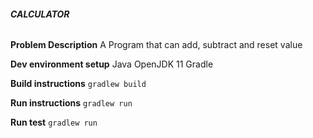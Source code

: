###### **CALCULATOR**

**Problem Description**
A Program that can add, subtract and reset value

**Dev environment setup**
Java OpenJDK 11
Gradle

**Build instructions**
`gradlew build`

**Run instructions**
`gradlew run`

**Run test**
`gradlew run`